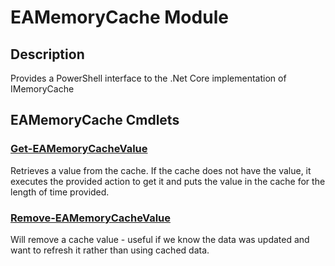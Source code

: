 ﻿---
Module Name: EAMemoryCache
Module Guid: 6a21f6c0-57d3-451e-bb0f-4272105e175b
Download Help Link: 
Help Version: 1.0
Locale: en-US
---

# EAMemoryCache Module
## Description
Provides a PowerShell interface to the .Net Core implementation of IMemoryCache

## EAMemoryCache Cmdlets
### [Get-EAMemoryCacheValue](Get-EAMemoryCacheValue.md)
Retrieves a value from the cache. If the cache does not have the value, it executes the provided action to get it and puts the value in the cache for the length of time provided.

### [Remove-EAMemoryCacheValue](Remove-EAMemoryCacheValue.md)
Will remove a cache value - useful if we know the data was updated and want to refresh it rather than using cached data.

